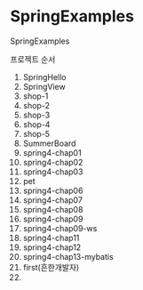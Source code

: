 # SpringExamples
SpringExamples

  프로젝트 순서
1. SpringHello
2. SpringView
3. shop-1
4. shop-2
5. shop-3
6. shop-4
7. shop-5
8. SummerBoard
9. spring4-chap01
10. spring4-chap02
11. spring4-chap03
12. pet
13. spring4-chap06
15. spring4-chap07
16. spring4-chap08
17. spring4-chap09
18. spring4-chap09-ws
19. spring4-chap11
20. spring4-chap12
21. spring4-chap13-mybatis
22. first(흔한개발자)
23. 




